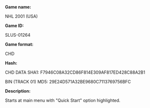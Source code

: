 **Game name:**

NHL 2001 (USA)

**Game ID:**

SLUS-01264

**Game format:**

CHD

**Hash:**

CHD DATA SHA1: F7946C08A32CD86F814E309AF817ED428C88A2B1

BIN (TRACK 01) MD5: 29E24D571A32BE9680C7113769756BFC

**Description:**

Starts at main menu with "Quick Start" option highlighted.